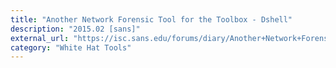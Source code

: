 ```yaml
---
title: "Another Network Forensic Tool for the Toolbox - Dshell"
description: "2015.02 [sans]"
external_url: "https://isc.sans.edu/forums/diary/Another+Network+Forensic+Tool+for+the+Toolbox+Dshell/19277/"
category: "White Hat Tools"
---
```

